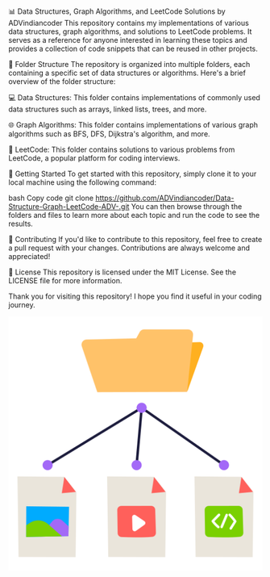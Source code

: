 📊 Data Structures, Graph Algorithms, and LeetCode Solutions by ADVindiancoder
This repository contains my implementations of various data structures, graph algorithms, and solutions to LeetCode problems. It serves as a reference for anyone interested in learning these topics and provides a collection of code snippets that can be reused in other projects.

📂 Folder Structure
The repository is organized into multiple folders, each containing a specific set of data structures or algorithms. Here's a brief overview of the folder structure:

💻 Data Structures: This folder contains implementations of commonly used data structures such as arrays, linked lists, trees, and more.

🌐 Graph Algorithms: This folder contains implementations of various graph algorithms such as BFS, DFS, Dijkstra's algorithm, and more.

🧩 LeetCode: This folder contains solutions to various problems from LeetCode, a popular platform for coding interviews.

🚀 Getting Started
To get started with this repository, simply clone it to your local machine using the following command:

bash
Copy code
git clone https://github.com/ADVindiancoder/Data-Structure-Graph-LeetCode-ADV-.git
You can then browse through the folders and files to learn more about each topic and run the code to see the results.

🤝 Contributing
If you'd like to contribute to this repository, feel free to create a pull request with your changes. Contributions are always welcome and appreciated!

📝 License
This repository is licensed under the MIT License. See the LICENSE file for more information.

Thank you for visiting this repository! I hope you find it useful in your coding journey.

![Data  Structure](data.png)

